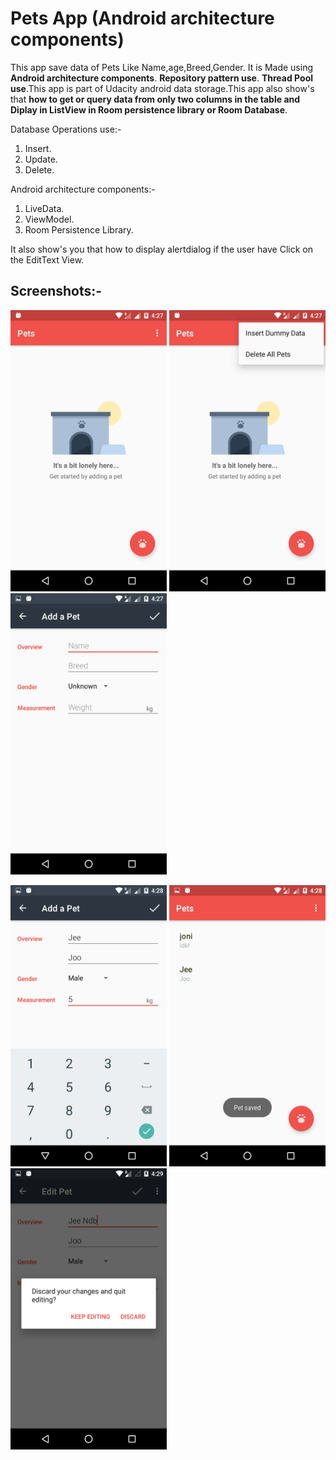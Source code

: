 # Pets App (Android architecture components)

This app save data of Pets Like Name,age,Breed,Gender.
It is Made using **Android architecture components**.
**Repository pattern use**.
**Thread Pool use**.This app is part of Udacity android data storage.This app also show's that **how to get or query data from only two columns in the table and Diplay in ListView in Room persistence library or Room Database**.

Database Operations use:-

1) Insert.
2) Update.
3) Delete.

Android architecture components:-

1) LiveData.
2) ViewModel.
3) Room Persistence Library. 

It also show's you that how to display alertdialog if the user have Click on the EditText View.

## Screenshots:-

<img src="Screenshots/Screenshot_20180808-162702.png" width="250" height="450" /> <img src="Screenshots/Screenshot_20180808-162738.png" width="250" height="450" /> <img src="Screenshots/Screenshot_20180808-162752.png" width="250" height="450" />

<img src="Screenshots/Screenshot_20180808-162842.png" width="250" height="450" /> <img src="Screenshots/Screenshot_20180808-162847.png" width="250" height="450" /> <img src="Screenshots/Screenshot_20180808-162906.png" width="250" height="450" />
